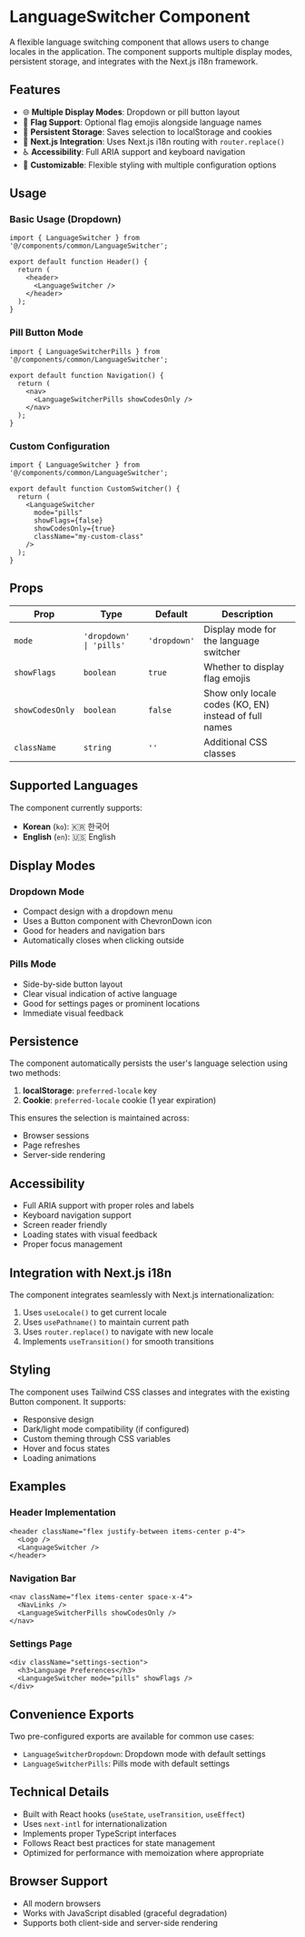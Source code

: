 # LanguageSwitcher Component

A flexible language switching component that allows users to change locales in the application. The component supports multiple display modes, persistent storage, and integrates with the Next.js i18n framework.

## Features

- 🌐 **Multiple Display Modes**: Dropdown or pill button layout
- 🏴 **Flag Support**: Optional flag emojis alongside language names
- 💾 **Persistent Storage**: Saves selection to localStorage and cookies
- 🔄 **Next.js Integration**: Uses Next.js i18n routing with `router.replace()`
- ♿ **Accessibility**: Full ARIA support and keyboard navigation
- 🎨 **Customizable**: Flexible styling with multiple configuration options

## Usage

### Basic Usage (Dropdown)

```tsx
import { LanguageSwitcher } from '@/components/common/LanguageSwitcher';

export default function Header() {
  return (
    <header>
      <LanguageSwitcher />
    </header>
  );
}
```

### Pill Button Mode

```tsx
import { LanguageSwitcherPills } from '@/components/common/LanguageSwitcher';

export default function Navigation() {
  return (
    <nav>
      <LanguageSwitcherPills showCodesOnly />
    </nav>
  );
}
```

### Custom Configuration

```tsx
import { LanguageSwitcher } from '@/components/common/LanguageSwitcher';

export default function CustomSwitcher() {
  return (
    <LanguageSwitcher
      mode="pills"
      showFlags={false}
      showCodesOnly={true}
      className="my-custom-class"
    />
  );
}
```

## Props

| Prop | Type | Default | Description |
|------|------|---------|-------------|
| `mode` | `'dropdown' \| 'pills'` | `'dropdown'` | Display mode for the language switcher |
| `showFlags` | `boolean` | `true` | Whether to display flag emojis |
| `showCodesOnly` | `boolean` | `false` | Show only locale codes (KO, EN) instead of full names |
| `className` | `string` | `''` | Additional CSS classes |

## Supported Languages

The component currently supports:

- **Korean** (`ko`): 🇰🇷 한국어
- **English** (`en`): 🇺🇸 English

## Display Modes

### Dropdown Mode
- Compact design with a dropdown menu
- Uses a Button component with ChevronDown icon
- Good for headers and navigation bars
- Automatically closes when clicking outside

### Pills Mode
- Side-by-side button layout
- Clear visual indication of active language
- Good for settings pages or prominent locations
- Immediate visual feedback

## Persistence

The component automatically persists the user's language selection using two methods:

1. **localStorage**: `preferred-locale` key
2. **Cookie**: `preferred-locale` cookie (1 year expiration)

This ensures the selection is maintained across:
- Browser sessions
- Page refreshes
- Server-side rendering

## Accessibility

- Full ARIA support with proper roles and labels
- Keyboard navigation support
- Screen reader friendly
- Loading states with visual feedback
- Proper focus management

## Integration with Next.js i18n

The component integrates seamlessly with Next.js internationalization:

1. Uses `useLocale()` to get current locale
2. Uses `usePathname()` to maintain current path
3. Uses `router.replace()` to navigate with new locale
4. Implements `useTransition()` for smooth transitions

## Styling

The component uses Tailwind CSS classes and integrates with the existing Button component. It supports:

- Responsive design
- Dark/light mode compatibility (if configured)
- Custom theming through CSS variables
- Hover and focus states
- Loading animations

## Examples

### Header Implementation
```tsx
<header className="flex justify-between items-center p-4">
  <Logo />
  <LanguageSwitcher />
</header>
```

### Navigation Bar
```tsx
<nav className="flex items-center space-x-4">
  <NavLinks />
  <LanguageSwitcherPills showCodesOnly />
</nav>
```

### Settings Page
```tsx
<div className="settings-section">
  <h3>Language Preferences</h3>
  <LanguageSwitcher mode="pills" showFlags />
</div>
```

## Convenience Exports

Two pre-configured exports are available for common use cases:

- `LanguageSwitcherDropdown`: Dropdown mode with default settings
- `LanguageSwitcherPills`: Pills mode with default settings

## Technical Details

- Built with React hooks (`useState`, `useTransition`, `useEffect`)
- Uses `next-intl` for internationalization
- Implements proper TypeScript interfaces
- Follows React best practices for state management
- Optimized for performance with memoization where appropriate

## Browser Support

- All modern browsers
- Works with JavaScript disabled (graceful degradation)
- Supports both client-side and server-side rendering
